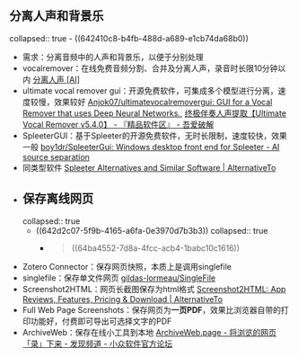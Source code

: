 ## 分离人声和背景乐
collapsed:: true
	- ((642410c8-b4fb-488d-a689-e1cb74da68b0))
- 需求：分离音频中的人声和背景乐，以便于分别处理
- vocalremover：在线免费音频分割、合并及分离人声，录音时长限10分钟以内 [分离人声 [AI]](https://vocalremover.org/zh/)
- ultimate vocal remover gui：开源免费软件，可集成多个模型进行分离，速度较慢，效果较好 [Anjok07/ultimatevocalremovergui: GUI for a Vocal Remover that uses Deep Neural Networks.](https://github.com/Anjok07/ultimatevocalremovergui?tab=readme-ov-file), [终极伴奏人声提取【Ultimate Vocal Remover v5.4.0】 - 『精品软件区』 - 吾爱破解](https://www.52pojie.cn/thread-1665825-1-1.html)
- SpleeterGUI：基于Spleeter的开源免费软件，无时长限制，速度较快，效果一般 [boy1dr/SpleeterGui: Windows desktop front end for Spleeter - AI source separation](https://github.com/boy1dr/SpleeterGui)
- 同类型软件 [Spleeter Alternatives and Similar Software | AlternativeTo](https://alternativeto.net/software/spleeter/)
- ## 保存离线网页
  collapsed:: true
	- ((642d2c07-5f9b-4165-a6fa-0e3970d7b3b3))
	  collapsed:: true
		- >((64ba4552-7d8a-4fcc-acb4-1babc10c1616))
- Zotero Connector：保存网页快照，本质上是调用singlefile
- singlefile：保存单文件网页 [gildas-lormeau/SingleFile](https://github.com/gildas-lormeau/SingleFile)
- Screenshot2HTML：网页长截图保存为html格式 [Screenshot2HTML: App Reviews, Features, Pricing & Download | AlternativeTo](https://alternativeto.net/software/screenshot2html/about/)
- Full Web Page Screenshots：保存网页为**一页PDF**，效果比浏览器自带的打印功能好，付费即可导出可选择文字的PDF
- ArchiveWeb：保存在线小工具到本地 [ArchiveWeb.page - 将浏览的网页「录」下来 - 发现频道 - 小众软件官方论坛](https://meta.appinn.net/t/topic/36335)